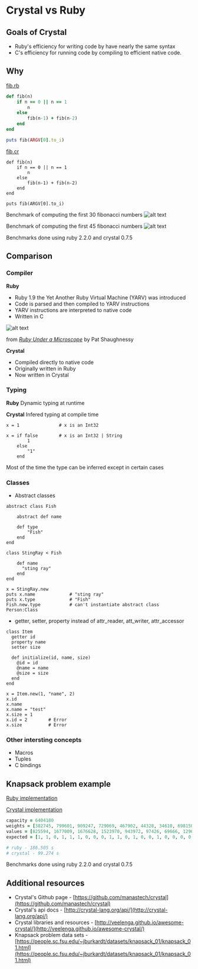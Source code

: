 # Crystal vs Ruby

## Goals of Crystal

* Ruby's efficiency for writing code by have nearly the same syntax
* C's efficiency for running code by compiling to efficient native code.

## Why

[fib.rb](fib/fib.rb)
```ruby 
def fib(n)
	if n == 0 || n == 1
		n
	else 
		fib(n-1) + fib(n-2)
	end
end

puts fib(ARGV[0].to_i)
```

[fib.cr](fib/fib.cr)
```crystal 
def fib(n)
	if n == 0 || n == 1
		n
	else 
		fib(n-1) + fib(n-2)
	end
end

puts fib(ARGV[0].to_i)
```

Benchmark of computing the first 30 fibonacci numbers
![alt text](images/fibonacci-30.png)

Benchmark of computing the first 45 fibonacci numbers
![alt text](images/fibonacci-45.png)

Benchmarks done using ruby 2.2.0 and crystal 0.7.5

## Comparison

### Compiler

**Ruby**
* Ruby 1.9 the Yet Another Ruby Virtual Machine (YARV) was introduced
* Code is parsed and then compiled to YARV instructions
* YARV instructions are interpreted to native code
* Written in C

![alt text](images/ruby-compiler.png)

from [*Ruby Under a Microscope*](http://www.amazon.com/Ruby-Under-Microscope-Illustrated-Internals/dp/1593275277)
by Pat Shaughnessy 

**Crystal**
* Compiled directly to native code
* Originally written in Ruby
* Now written in Crystal

### Typing

**Ruby**
Dynamic typing at runtime

**Crystal**
Infered typing at compile time

``` crystal
x = 1 				# x is an Int32

x = if false		# x is an Int32 | String
		1
    else
		"1"
    end
```

Most of the time the type can be inferred except in certain cases

<!--
``` crystal
[] 				# Syntax error: for empty arrays use '[] of ElementType'
[] of Int32			# Empty array that can hold Int32s
[] of (Int32 | String)		# Empty array that can hold both In32s or Strings

{} 				# Syntax error: for empty hashes use '{} of KeyType => ValueType'
{} of String => Int32		
```
-->

### Classes
* Abstract classes

``` crystal
abstract class Fish
  
  	abstract def name
    
 	def type
     	"Fish"
  	end  
end
  
class StingRay < Fish
  
	def name
      "sting ray"
    end   
end
  
x = StingRay.new
puts x.name				# "sting ray"
puts x.type				# "Fish"
Fish.new.type			# can't instantiate abstract class Person:Class
```

* getter, setter, property instead of attr_reader, att_writer, attr_accessor

``` crystal
class Item
  getter id
  property name
  setter size

  def initialize(id, name, size)
    @id = id
    @name = name
    @size = size
  end
end

x = Item.new(1, "name", 2)
x.id
x.name
x.name = "test"
x.size = 1
x.id = 2		# Error
x.size			# Error
```

### Other intersting concepts
* Macros
* Tuples
* C bindings

## Knapsack problem example

[Ruby implementation](knapsack/ruby) 

[Crystal implementation](knapsack/crystal) 

``` ruby
capacity = 6404180
weights = [382745, 799601, 909247, 729069, 467902, 44328, 34610, 698150, 823460, 903959, 853665, 551830, 610856, 670702, 488960, 951111, 323046, 446298, 931161, 31385, 496951, 264724, 224916, 169684]
values = [825594, 1677009, 1676628, 1523970, 943972, 97426, 69666, 1296457, 1679693, 1902996, 1844992, 1049289, 1252836, 1319836, 953277, 2067538, 675367, 853655, 1826027, 65731, 901489, 577243, 466257, 369261]
expected = [1, 1, 0, 1, 1, 1, 0, 0, 0, 1, 1, 0, 1, 0, 0, 1, 0, 0, 0, 0, 0, 1, 1, 1]

# ruby - 186.505 s
# crystal - 99.274 s
```

Benchmarks done using ruby 2.2.0 and crystal 0.7.5

## Additional resources
* Crystal's Github page - [https://github.com/manastech/crystal](https://github.com/manastech/crystal)
* Crystal's api docs - [http://crystal-lang.org/api/](http://crystal-lang.org/api/)
* Crystal libraries and resources - [http://veelenga.github.io/awesome-crystal/](http://veelenga.github.io/awesome-crystal/)
* Knapsack problem data sets - [https://people.sc.fsu.edu/~jburkardt/datasets/knapsack_01/knapsack_01.html](https://people.sc.fsu.edu/~jburkardt/datasets/knapsack_01/knapsack_01.html)
